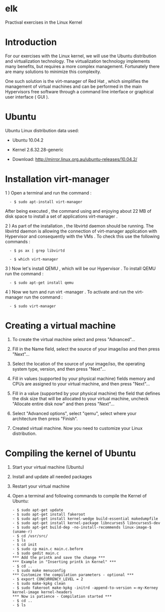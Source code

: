 elk
===

Practival exercises in the Linux Kernel

Introduction
===========

For our exercises with the Linux kernel, we will use the Ubuntu distribution and virtualization technology. The virtualization technology implements many benefits, but requires a more complex management. Fortunately there are many solutions to minimize this complexity.

One such solution is the virt-manager of Red Hat , which simplifies the management of virtual machines and can be performed in the main Hypervisors free software through a command line interface or graphical user interface ( GUI ).


Ubuntu
======

Ubuntu Linux distribution data used:

- Ubuntu 10.04.2

- Kernel 2.6.32.28-generic

- Download: http://mirror.linux.org.au/ubuntu-releases/10.04.2/


Installation virt-manager
===================

1 ) Open a terminal and run the command :

      - $ sudo apt-install virt-manager

After being executed , the command using and enjoying about 22 MB of disk space to install a set of applications virt-manager .

2 ) As part of the installation , the libvirtd daemon should be running. The libvirtd daemon is allowing the connection of virt-manager application with Hypervisor and consequently with the VMs . To check this use the following commands :

      - $ ps ax | grep libvirtd

      - $ which virt-manager

3 ) Now let's install QEMU , which will be our Hypervisor . To install QEMU run the command :

      - $ sudo apt-get install qemu

4 ) Now we turn and run virt -manager . To activate and run the virt-manager run the command :

      - $ sudo virt-manager

      
Creating a virtual machine
==========================

1) To create the virtual machine select and press "Advanced"...

2) Fill in the Name field, select the source of your image/iso and then press "Next"...

3) Select the location of the source of your image/iso, the operating system type, version, and then press "Next"...

4) Fill in values (supported by your physical machine) fields memory and CPUs are assigned to your virtual machine, and then press "Next"...

5) Fill in a value (supported by your physical machine) the field that defines the disk size that will be allocated to your virtual machine, uncheck "Allocate entire disk now" and then press "Next"...

6) Select "Advanced options", select "qemu", select where your architecture then press "Finish".

7) Created virtual machine. Now you need to customize your Linux distribution.


Compiling the kernel of Ubuntu
=========================

1) Start your virtual machine (Ubuntu)

2) Install and update all needed packages

3) Restart your virtual machine

3) Open a terminal and following commands to compile the Kernel of Ubuntu:

       - $ sudo apt-get update
       - $ sudo apt-get install fakeroot
       - $ sudo apt-get install kernel-wedge build-essential makedumpfile
       - $ sudo apt-get install kernel-package libncurses5 libncurses5-dev
       - $ sudo apt-get build-dep -no-install-recommends linux-image-$ (uname-r)
       - $ cd /usr/src/
       - $ ls
       - $ cd init
       - $ sudo cp main.c main.c.before
       - $ sudo gedit main.c
       *** Add the printk and save the change ***
       *** Example in "Inserting printk in Kernel" ***
       - $ cd ..
       - $ sudo make menuconfig
       *** Customize the compilation parameters - optional ***
       - $ export CONCURRENCY_LEVEL = 2
       - $ sudo make-kpkg clean
       - $ sudo fakeroot make-kpkg -initrd -append-to-version =-my-Kerney kernel-image kernel-headers
       *** Now is patience - Compilation started ***
       - $ cd ..
       - $ ls
